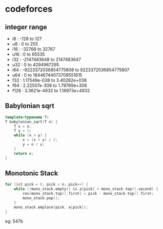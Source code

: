 # codeforces

## integer range

- i8 : -128 to 127
- u8 : 0 to 255
- i16 : -32768 to 32767
- u16 : 0 to 65535
- i32 : -2147483648 to 2147483647
- u32 : 0 to 4294967295
- i64 : -9223372036854775808 to 9223372036854775807
- u64 : 0 to 18446744073709551615
- f32 : 1.17549e-038 to 3.40282e+038
- f64 : 2.22507e-308 to 1.79769e+308
- f128 : 3.3621e-4932 to 1.18973e+4932

## Babylonian sqrt

```c++
template<typename T>
T babylonian_sqrt(T n) {
    T x = n;
    T y = 1;
    while (x > y) {
        x = (x + y) / 2;
        y = n / x;
    }
    return x;
}
```

## Monotonic Stack

```c++
for (int pick = 0; pick < n; pick++) {
    while (!mono_stack.empty() && a[pick] < mono_stack.top().second) {
        res[mono_stack.top().first] = pick - mono_stack.top().first;
        mono_stack.pop();
    }
    mono_stack.emplace(pick, a[pick]);
}
```

eg: 547b